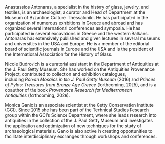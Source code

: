Anastassios Antonaras, a specialist in the history of glass, jewelry, and textiles, is an archaeologist, a curator and Head of Department at the Museum of Byzantine Culture, Thessaloniki. He has participated in the organization of numerous exhibitions in Greece and abroad and has organized several international conferences and symposia. He has participated in several excavations in Greece and the western Balkans. Antonaras has extensively published and given lectures in several museums and universities in the USA and Europe. He is a member of the editorial board of scientific journals in Europe and the USA and is the president of the International Association for the History of Glass.

Nicole Budrovich is a curatorial assistant in the Department of Antiquities at the J. Paul Getty Museum. She has worked on the Antiquities Provenance Project, contributed to collection and exhibition catalogues, including *Roman Mosaics in the J. Paul Getty Museum* (2016) and *Princes of Pylos: Treasures from Bronze Age Greece* (forthcoming, 2025), and is a coauthor of the book *Provenance Research for Mediterranean Antiquities* (forthcoming, 2026).

Monica Ganio is an associate scientist at the Getty Conservation Institute (GCI). Since 2015 she has been part of the Technical Studies Research group within the GCI’s Science Department, where she leads research into antiquities in the collection of the J. Paul Getty Museum and investigates the application and optimization of new techniques for the study of archaeological materials. Ganio is also active in creating opportunities to facilitate interdisciplinary exchanges through workshops and conferences.
